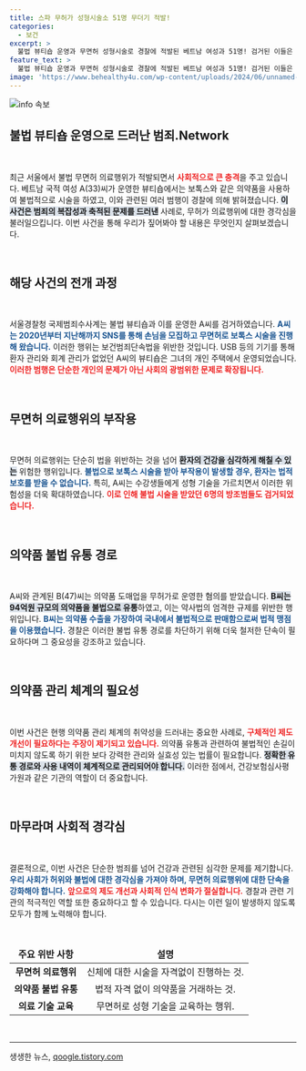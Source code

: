 ```yaml
---
title: 스파 무허가 성형시술소 51명 무더기 적발!
categories:
  - 보건
excerpt: >
  불법 뷰티숍 운영과 무면허 성형시술로 경찰에 적발된 베트남 여성과 51명! 검거된 이들은 SNS로 손님을 모집하며 불법 의약품을 유통한 혐의를 받고 있다.
feature_text: >
  불법 뷰티숍 운영과 무면허 성형시술로 경찰에 적발된 베트남 여성과 51명! 검거된 이들은 SNS로 손님을 모집하며 불법 의약품을 유통한 혐의를 받고 있다.
image: 'https://www.behealthy4u.com/wp-content/uploads/2024/06/unnamed-file.png'
---
```


<p><img src="https://www.behealthy4u.com/wp-content/uploads/2024/06/unnamed-file.png" alt="info 속보" /></p>

<h2 data-ke-size="size26">불법 뷰티숍 운영으로 드러난 범죄.Network</h2>

<p data-ke-size="size16">&nbsp;</p>

<p data-ke-size="size16">최근 서울에서 불법 무면허 의료행위가 적발되면서 <b><span style="color: #ee2323;">사회적으로 큰 충격</span></b>을 주고 있습니다. 베트남 국적 여성 A(33)씨가 운영한 뷰티숍에서는 보톡스와 같은 의약품을 사용하여 불법적으로 시술을 하였고, 이와 관련된 여러 범행이 경찰에 의해 밝혀졌습니다. <b><span style="background-color: #21538527;">이 사건은 범죄의 복잡성과 축적된 문제를 드러낸</span></b> 사례로, 무허가 의료행위에 대한 경각심을 불러일으킵니다. 이번 사건을 통해 우리가 짚어봐야 할 내용은 무엇인지 살펴보겠습니다.</p>

<p data-ke-size="size16">&nbsp;</p>

<h2 data-ke-size="size26">해당 사건의 전개 과정</h2>

<p data-ke-size="size16">&nbsp;</p>

<p data-ke-size="size16">서울경찰청 국제범죄수사계는 불법 뷰티숍과 이를 운영한 A씨를 검거하였습니다. <b><span style="color: #1a5490;">A씨는 2020년부터 지난해까지 SNS를 통해 손님을 모집하고 무면허로 보톡스 시술을 진행해 왔습니다.</span></b> 이러한 행위는 보건범죄단속법을 위반한 것입니다. USB 등의 기기를 통해 환자 관리와 회계 관리가 없었던 A씨의 뷰티숍은 그녀의 개인 주택에서 운영되었습니다. <b><span style="color: #ee2323;">이러한 범행은 단순한 개인의 문제가 아닌 사회의 광범위한 문제로 확장됩니다.</span></b></p>

<p data-ke-size="size16">&nbsp;</p>

<h2 data-ke-size="size26">무면허 의료행위의 부작용</h2>

<p data-ke-size="size16">&nbsp;</p>

<p data-ke-size="size16">무면허 의료행위는 단순히 법을 위반하는 것을 넘어 <b><span style="background-color: #21538527;">환자의 건강을 심각하게 해칠 수 있는</span></b> 위험한 행위입니다. <b><span style="color: #1a5490;">불법으로 보톡스 시술을 받아 부작용이 발생할 경우, 환자는 법적 보호를 받을 수 없습니다.</span></b> 특히, A씨는 수강생들에게 성형 기술을 가르치면서 이러한 위험성을 더욱 확대하였습니다. <b><span style="color: #ee2323;">이로 인해 불법 시술을 받았던 6명의 방조범들도 검거되었습니다.</span></b></p>

<p data-ke-size="size16">&nbsp;</p>

<h2 data-ke-size="size26">의약품 불법 유통 경로</h2>

<p data-ke-size="size16">&nbsp;</p>

<p data-ke-size="size16">A씨와 관계된 B(47)씨는 의약품 도매업을 무허가로 운영한 혐의를 받았습니다. <b><span style="background-color: #21538527;">B씨는 94억원 규모의 의약품을 불법으로 유통</span></b>하였고, 이는 약사법의 엄격한 규제를 위반한 행위입니다. <b><span style="color: #1a5490;">B씨는 의약품 수출을 가장하여 국내에서 불법적으로 판매함으로써 법적 맹점을 이용했습니다.</span></b> 경찰은 이러한 불법 유통 경로를 차단하기 위해 더욱 철저한 단속이 필요하다며 그 중요성을 강조하고 있습니다.</p>

<p data-ke-size="size16">&nbsp;</p>

<h2 data-ke-size="size26">의약품 관리 체계의 필요성</h2>

<p data-ke-size="size16">&nbsp;</p>

<p data-ke-size="size16">이번 사건은 현행 의약품 관리 체계의 취약성을 드러내는 중요한 사례로, <b><span style="color: #ee2323;">구체적인 제도 개선이 필요하다는 주장이 제기되고 있습니다.</span></b> 의약품 유통과 관련하여 불법적인 손길이 미치지 않도록 하기 위한 보다 강력한 관리와 실효성 있는 법률이 필요합니다. <b><span style="background-color: #21538527;">정확한 유통 경로와 사용 내역이 체계적으로 관리되어야 합니다.</span></b> 이러한 점에서, 건강보험심사평가원과 같은 기관의 역할이 더 중요합니다.</p>

<p data-ke-size="size16">&nbsp;</p>

<h2 data-ke-size="size26">마무라며 사회적 경각심</h2>

<p data-ke-size="size16">&nbsp;</p>

<p data-ke-size="size16">결론적으로, 이번 사건은 단순한 범죄를 넘어 건강과 관련된 심각한 문제를 제기합니다. <b><span style="color: #1a5490;">우리 사회가 허위와 불법에 대한 경각심을 가져야 하며, 무면허 의료행위에 대한 단속을 강화해야 합니다.</span></b> <b><span style="color: #ee2323;">앞으로의 제도 개선과 사회적 인식 변화가 절실합니다.</span></b> 경찰과 관련 기관의 적극적인 역할 또한 중요하다고 할 수 있습니다. 다시는 이런 일이 발생하지 않도록 모두가 함께 노력해야 합니다.</p>

<p data-ke-size="size16">&nbsp;</p>

<table>
    <thead>
        <tr>
            <td style="text-align: center; height: 17px;"><b>주요 위반 사항</b></td>
            <td style="text-align: center; height: 17px;"><b>설명</b></td>
        </tr>
    </thead>
    <tbody>
        <tr>
            <td style="text-align: center; height: 17px;"><b>무면허 의료행위</b></td>
            <td style="text-align: center; height: 17px;">신체에 대한 시술을 자격없이 진행하는 것.</td>
        </tr>
        <tr>
            <td style="text-align: center; height: 17px;"><b>의약품 불법 유통</b></td>
            <td style="text-align: center; height: 17px;">법적 자격 없이 의약품을 거래하는 것.</td>
        </tr>
        <tr>
            <td style="text-align: center; height: 17px;"><b>의료 기술 교육</b></td>
            <td style="text-align: center; height: 17px;">무면허로 성형 기술을 교육하는 행위.</td>
        </tr>
    </tbody>
</table>

<p data-ke-size="size16">&nbsp;</p>

<hr>
생생한 뉴스, <a href="https://qoogle.tistory.com" rel="dofollow">qoogle.tistory.com</a>


